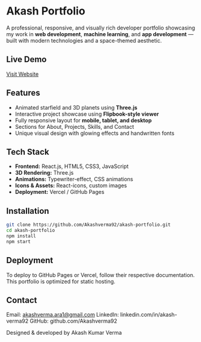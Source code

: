 #  Akash Portfolio

A professional, responsive, and visually rich developer portfolio showcasing my work in **web development**, **machine learning**, and **app development** — built with modern technologies and a space-themed aesthetic.

##  Live Demo
 [Visit Website](https://akash-portfolio-rose.vercel.app/)

##  Features

-  Animated starfield and 3D planets using **Three.js**
-  Interactive project showcase using **Flipbook-style viewer**
-  Fully responsive layout for **mobile, tablet, and desktop**
-  Sections for About, Projects, Skills, and Contact
-  Unique visual design with glowing effects and handwritten fonts

##  Tech Stack

- **Frontend:** React.js, HTML5, CSS3, JavaScript
- **3D Rendering:** Three.js
- **Animations:** Typewriter-effect, CSS animations
- **Icons & Assets:** React-icons, custom images
- **Deployment:** Vercel / GitHub Pages


##  Installation

```bash
git clone https://github.com/Akashverma92/akash-portfolio.git
cd akash-portfolio
npm install
npm start
```
## Deployment
To deploy to GitHub Pages or Vercel, follow their respective documentation. This portfolio is optimized for static hosting.


 ## Contact
 Email: akashverma.ara1@gmail.com
 LinkedIn: linkedin.com/in/akash-verma92
 GitHub: github.com/Akashverma92

 Designed & developed by Akash Kumar Verma




